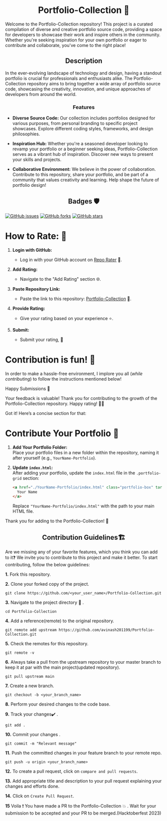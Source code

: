 <h1 align="center">Portfolio-Collection 🚀</h1>

Welcome to the Portfolio-Collection repository! This project is a curated compilation of diverse and creative portfolio source code, providing a space for developers to showcase their work and inspire others in the community. Whether you're seeking inspiration for your own portfolio or eager to contribute and collaborate, you've come to the right place!

<h2 align="center">Description</h2>

In the ever-evolving landscape of technology and design, having a standout portfolio is crucial for professionals and enthusiasts alike. The Portfolio-Collection repository aims to bring together a wide array of portfolio source code, showcasing the creativity, innovation, and unique approaches of developers from around the world.

<h3 align="center">Features</h3>

- **Diverse Source Code:** Our collection includes portfolios designed for various purposes, from personal branding to specific project showcases. Explore different coding styles, frameworks, and design philosophies.

- **Inspiration Hub:** Whether you're a seasoned developer looking to revamp your portfolio or a beginner seeking ideas, Portfolio-Collection serves as a vibrant hub of inspiration. Discover new ways to present your skills and projects.

- **Collaborative Environment:** We believe in the power of collaboration. Contribute to this repository, share your portfolio, and be part of a community that values creativity and learning. Help shape the future of portfolio design!

<h2 align="center">Badges 🛡️</h2>

[![GitHub issues](https://img.shields.io/github/issues/avinash201199/Portfolio-Collection)](https://github.com/avinash201199/Portfolio-Collection/issues)
[![GitHub forks](https://img.shields.io/github/forks/avinash201199/Portfolio-Collection)](https://github.com/avinash201199/Portfolio-Collection/network)
[![GitHub stars](https://img.shields.io/github/stars/avinash201199/Portfolio-Collection)](https://github.com/avinash201199/Portfolio-Collection/stargazers)

# How to Rate: 🌟

1. **Login with GitHub:**
   - Log in with your GitHub account on [Repo Rater](https://repo-rater.eddiehub.io/) 🚀.

2. **Add Rating:**
   - Navigate to the "Add Rating" section 🌐.

3. **Paste Repository Link:**
   - Paste the link to this repository: [Portfolio-Collection](https://github.com/avinash201199/Portfolio-Collection) 🔗.

4. **Provide Rating:**
   - Give your rating based on your experience ⭐.

5. **Submit:**
   - Submit your rating, 📝

   
# Contribution is fun! :green_heart:

In order to make a hassle-free environment, I implore you all (_while contributing_) to follow the instructions mentioned below!

Happy Submissions :slightly_smiling_face:

Your feedback is valuable! Thank you for contributing to the growth of the Portfolio-Collection repository. Happy rating! 🌈✨

Got it! Here’s a concise section for that:

# Contribute Your Portfolio 🌟

1. **Add Your Portfolio Folder:**  
   Place your portfolio files in a new folder within the repository, naming it after yourself (e.g., `YourName-Portfolio`).

2. **Update `index.html`:**  
   After adding your portfolio, update the `index.html` file in the `.portfolio-grid` section:
   ```html
   <a href="./YourName-Portfolio/index.html" class="portfolio-box" target="_blank">
     Your Name
   </a>
   ```
   Replace `"YourName-Portfolio/index.html"` with the path to your main HTML file.

Thank you for adding to the Portfolio-Collection! 🎉


<h2 align="center">Contribution Guidelines🏗</h2>

Are we missing any of your favorite features, which you think you can add to it❓ We invite you to contribute to this project and make it better. 
To start contributing, follow the below guidelines: 

**1.**  Fork this repository.

**2.**  Clone your forked copy of the project.

```
git clone https://github.com/<your_user_name>/Portfolio-Collection.git
```

**3.** Navigate to the project directory :file_folder: .

```
cd Portfolio-Collection
```

**4.** Add a reference(remote) to the original repository.

```
git remote add upstream https://github.com/avinash201199/Portfolio-Collection.git
```

**5.** Check the remotes for this repository.

```
git remote -v
```

**6.** Always take a pull from the upstream repository to your master branch to keep it at par with the main project(updated repository).

```
git pull upstream main
```

**7.** Create a new branch.

```
git checkout -b <your_branch_name>
```

**8.** Perform your desired changes to the code base.

**9.** Track your changes:heavy_check_mark: .

```
git add . 
```

**10.** Commit your changes .

```
git commit -m "Relevant message"
```

**11.** Push the committed changes in your feature branch to your remote repo.

```
git push -u origin <your_branch_name>
```

**12.** To create a pull request, click on `compare and pull requests`.

**13.** Add appropriate title and description to your pull request explaining your changes and efforts done.

**14.** Click on `Create Pull Request`.


**15** Voila :exclamation: You have made a PR to the Portfolio-Collection :boom: . Wait for your submission to be accepted and your PR to be merged.(Hacktoberfest 2023)

